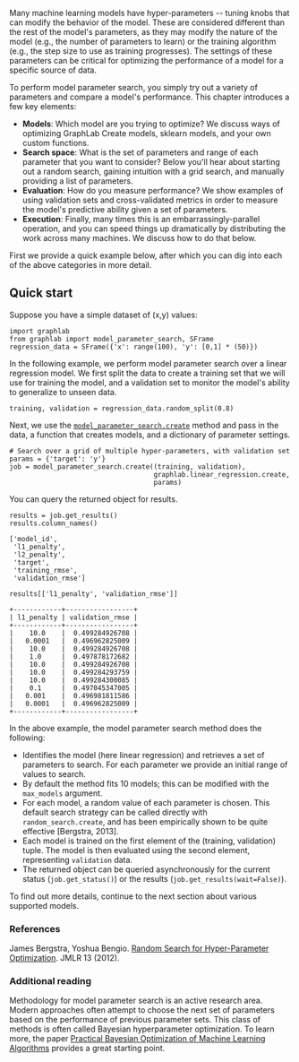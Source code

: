 
Many machine learning models have hyper-parameters -- tuning knobs that can modify the behavior of the model. 
These are considered different than the rest of the model's parameters, as they may modify the nature of the model (e.g., the number of parameters to learn) or the training algorithm (e.g., the step size to use as training progresses).
The settings of these parameters can be critical for optimizing the performance of a model for a specific source of data.

To perform model parameter search, you simply try out a variety of parameters and compare a model's performance. 
This chapter introduces a few key elements:

- **Models**: Which model are you trying to optimize? We discuss ways of optimizing GraphLab Create models, sklearn models, and your own custom functions.
- **Search space**: What is the set of parameters and range of each parameter that you want to consider? Below you'll hear about starting out a random search, gaining intuition with a grid search, and manually providing a list of parameters.
- **Evaluation**: How do you measure performance? We show examples of using validation sets and cross-validated metrics in order to measure the model's predictive ability given a set of parameters.
- **Execution**: Finally, many times this is an embarrassingly-parallel operation, and you can speed things up dramatically by distributing the work across many machines. We discuss how to do that below.

First we provide a quick example below, after which you can dig into each of the above categories in more detail.

## Quick start 

Suppose you have a simple dataset of (x,y) values:

```
import graphlab
from graphlab import model_parameter_search, SFrame
regression_data = SFrame({'x': range(100), 'y': [0,1] * (50)})
```

In the following example, we perform model parameter search over a linear regression model. 
We first split the data to create a training set that we will use for training the model, and a validation set to monitor the model's ability to generalize to unseen data.

```
training, validation = regression_data.random_split(0.8)
```

Next, we use the [`model_parameter_search.create`](https://dato.com/products/create/docs/generated/graphlab.toolkits.model_parameter_search.create.html) method and pass in the data, a function that creates models, and a dictionary of parameter settings.
```
# Search over a grid of multiple hyper-parameters, with validation set
params = {'target': 'y'}
job = model_parameter_search.create((training, validation),
                                    graphlab.linear_regression.create,
                                    params)
```

You can query the returned object for results.
```
results = job.get_results()
results.column_names()
```

```
['model_id',
 'l1_penalty',
 'l2_penalty',
 'target',
 'training_rmse',
 'validation_rmse']
```

```
results[['l1_penalty', 'validation_rmse']]
```
```
+------------+-----------------+
| l1_penalty | validation_rmse |
+------------+-----------------+
|    10.0    |  0.499284926708 |
|   0.0001   |  0.496962825009 |
|    10.0    |  0.499284926708 |
|    1.0     |  0.497878172682 |
|    10.0    |  0.499284926708 |
|    10.0    |  0.499284293759 |
|    10.0    |  0.499284300085 |
|    0.1     |  0.497045347005 |
|   0.001    |  0.496981811586 |
|   0.0001   |  0.496962825009 |
+------------+-----------------+
```


In the above example, the model parameter search method does the following:

* Identifies the model (here linear regression) and retrieves a set of parameters to search. For each parameter we provide an initial range of values to search. 
* By default the method fits 10 models; this can be modified with the `max_models` argument. 
* For each model, a random value of each parameter is chosen. This default search strategy can be called directly with `random_search.create`, and has been empirically shown to be quite effective [Bergstra, 2013].
* Each model is trained on the first element of the (training, validation) tuple. The model is then evaluated using the second element, representing `validation` data. 
* The returned object can be queried asynchronously for the current status (`job.get_status()`) or the results (`job.get_results(wait=False)`). 

To find out more details, continue to the next section about various supported models.

### References 

James Bergstra, Yoshua Bengio. [Random Search for Hyper-Parameter Optimization](http://www.jmlr.org/papers/volume13/bergstra12a/bergstra12a.pdf). JMLR 13 (2012).  

### Additional reading

Methodology for model parameter search is an active research area. Modern approaches often attempt to choose the next set of parameters based on the performance of previous parameter sets. 
This class of methods is often called  Bayesian hyperparameter optimization. To learn more, the paper [Practical Bayesian Optimization of Machine Learning Algorithms](http://dash.harvard.edu/handle/1/11708816) provides a great starting point.



